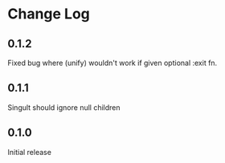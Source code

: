 Change Log
==========

0.1.2
-----
Fixed bug where (unify) wouldn't work if given optional :exit fn.

0.1.1
-----
Singult should ignore null children

0.1.0
-----
Initial release
